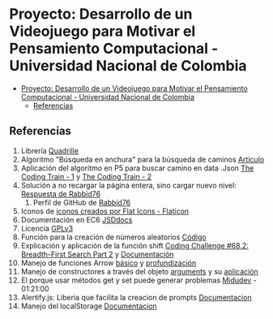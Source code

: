 # Proyecto: Desarrollo de un Videojuego para Motivar el Pensamiento Computacional - Universidad Nacional de Colombia

- [Proyecto: Desarrollo de un Videojuego para Motivar el Pensamiento Computacional - Universidad Nacional de Colombia](#proyecto-desarrollo-de-un-videojuego-para-motivar-el-pensamiento-computacional---universidad-nacional-de-colombia)
  - [Referencias](#referencias)

## Referencias

1. Librería [Quadrille](https://github.com/objetos/p5.quadrille.js/blob/main/p5.quadrille.js)
2. Algoritmo "Búsqueda en anchura" para la búsqueda de caminos [Articulo](https://es.wikipedia.org/wiki/B%C3%BAsqueda_en_anchura)
3. Aplicación del algoritmo en P5 para buscar camino en data .Json [The Coding Train - 1](https://www.youtube.com/watch?v=piBq7VD0ZSo) y [The Coding Train - 2](https://www.youtube.com/watch?v=-he67EEM6z0)
4. Solución a no recargar la página entera, sino cargar nuevo nivel: [Respuesta de Rabbid76](https://stackoverflow.com/questions/61724523/reset-sketch-in-p5js)
   1. Perfil de GitHub de [Rabbid76](https://github.com/Rabbid76)
5. Iconos de [iconos creados por Flat Icons - Flaticon](https://www.flaticon.es/iconos-gratis/)
6. Documentación en EC6 [JSDdocs](https://stackoverflow.com/questions/41715994/how-to-document-ecma6-classes-with-jsdoc)
7. Licencia [GPLv3](http://www.gnu.org/licenses/gpl.html)
8. Función para la creación de números aleatorios [Código](https://desarrolloweb.com/articulos/763.php)
9. Explicación y aplicación de la función shift
   [Coding Challenge #68.2: Breadth-First Search Part 2](https://www.youtube.com/watch?v=-he67EEM6z0) y [Documentación](https://developer.mozilla.org/es/docs/Web/JavaScript/Reference/Global_Objects/Array/shift)
10. Manejo de funciones Arrow [básico](https://javascript.info/arrow-functions-basics) y [profundización](https://javascript.info/arrow-functions)
11. Manejo de constructores a través del objeto [arguments](https://developer.mozilla.org/es/docs/Web/JavaScript/Reference/Functions/arguments) y su [aplicación](https://github.com/objetos/p5.quadrille.js/blob/main/p5.quadrille.js)
12. El porque usar métodos get y set puede generar problemas [Midudev](https://www.twitch.tv/videos/1274644444) - 01:21:00
13. Alertify.js: Liberia que facilita la creacion de prompts [Documentacion](https://alertifyjs.com/)
14. Manejo del localStorage [Documentacion](https://developer.mozilla.org/es/docs/Web/API/Window/localStorage)
